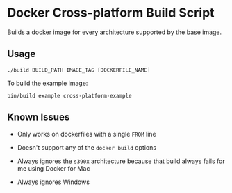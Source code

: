 # Docker Cross-platform Build Script

Builds a docker image for every architecture supported by the base image.

## Usage

    ./build BUILD_PATH IMAGE_TAG [DOCKERFILE_NAME]
    
To build the example image:

    bin/build example cross-platform-example

## Known Issues

 * Only works on dockerfiles with a single `FROM` line
 
 * Doesn't support any of the `docker build` options

 * Always ignores the `s390x` architecture because that build always fails for
   me using Docker for Mac

 * Always ignores Windows
